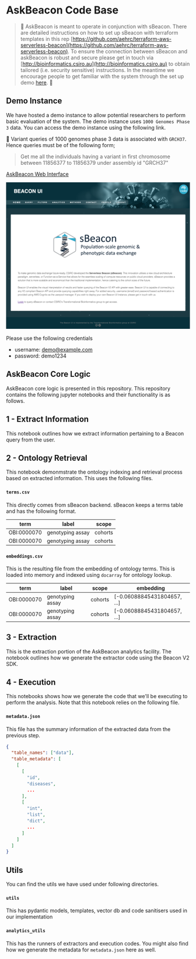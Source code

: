 # AskBeacon Code Base

> 🛑 AskBeacon is meant to operate in conjunction with sBeacon. There are detailed instructions on how to set up sBeacon with terraform templates in this rep [https://github.com/aehrc/terraform-aws-serverless-beacon](https://github.com/aehrc/terraform-aws-serverless-beacon). To ensure the connection between sBeacon and askBeacon is robust and secure please get in touch via [http://bioinformatics.csiro.au](http://bioinformatics.csiro.au) to obtain tailored (i.e. security sensitive) instructions. In the meantime we encourage people to get familiar with the system through the set up demo [here](https://d147alp44qcbqe.cloudfront.net/home). 🛑

## Demo Instance

We have hosted a demo instance to allow potential researchers to perform basic evaluation of the system. The demo instance uses `1000 Genomes Phase 3` data. You can access the demo instance using the following link.

🛑 Variant queries of 1000 genomes phase 3 data is associated with `GRCH37`. Hence queries must be of the following form; 

> Get me all the individuals having a variant in first chromosome between 11856377 to 11856379 under assembly id "GRCH37"

<a href="https://d147alp44qcbqe.cloudfront.net/home">AskBeacon Web Interface</a>

<p align="center">
  <img src="image.png" alt="sbacon" width="600">
</p>

Please use the following credentials
* username: demo@example.com
* password: demo1234

## AskBeacon Core Logic

AskBeacon core logic is presented in this repository. This repository contains the following jupyter notebooks and their functionality is as follows.

## 1 - Extract Information

This notebook outlines how we extract information pertaining to a Beacon query from the user.

## 2 - Ontology Retrieval

This notebook demonmstrate the ontology indexing and retrieval process based on extracted information. This uses the following files.

#### `terms.csv`

This directly comes from sBeacon backend. sBeacon keeps a terms table and has the following format.

| term        | label            | scope   |
| ----------- | ---------------- | ------- |
| OBI:0000070 | genotyping assay | cohorts |
| OBI:0000070 | genotyping assay | cohorts |

#### `embeddings.csv`

This is the resulting file from the embedding of ontology terms. This is loaded into memory and indexed using `docarray` for ontology lookup.

| term        | label            | scope   | embedding                   |
| ----------- | ---------------- | ------- | --------------------------- |
| OBI:0000070 | genotyping assay | cohorts | [-0.06088845431804657, ...] |
| OBI:0000070 | genotyping assay | cohorts | [-0.06088845431804657, ...] |

## 3 - Extraction

This is the extraction portion of the AskBeacon analytics facility. The notebook outlines how we generate the extractor code using the Beacon V2 SDK.

## 4 - Execution

This notebooks shows how we generate the code that we'll be executing to perform the analysis. Note that this notebook relies on the following file.

#### `metadata.json`

This file has the summary information of the extracted data from the previous step.

```json
{
  "table_names": ["data"],
  "table_metadata": [
    [
      [
        "id",
        "diseases",
        ...
      ],
      [
        "int",
        "list",
        "dict",
        ...
      ]
    ]
  ]
}
```

## Utils

You can find the utils we have used under following directories.

#### `utils`

This has pydantic models, templates, vector db and code sanitisers used in our implementation

#### `analytics_utils`

This has the runners of extractors and execution codes. You might also find how we generate the metadata for `metadata.json` here as well.
